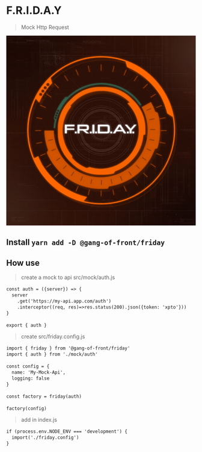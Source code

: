 # F.R.I.D.A.Y

> Mock Http Request

![F.R.I.D.A.Y.](./resources/FRIDAY.jpg)

## Install `yarn add -D @gang-of-front/friday`

## How use

> create a mock to api src/mock/auth.js

```
const auth = ({server}) => {
  server
    .get('https://my-api.app.com/auth')
    .interceptor((req, res)=>res.status(200).json({token: 'xpto'}))
}

export { auth }
```

> create src/friday.config.js

```
import { friday } from '@gang-of-front/friday'
import { auth } from './mock/auth'

const config = {
  name: 'My-Mock-Api',
  logging: false
}

const factory = friday(auth)

factory(config)
```

> add in index.js

```
if (process.env.NODE_ENV === 'development') {
  import('./friday.config')
}
```
